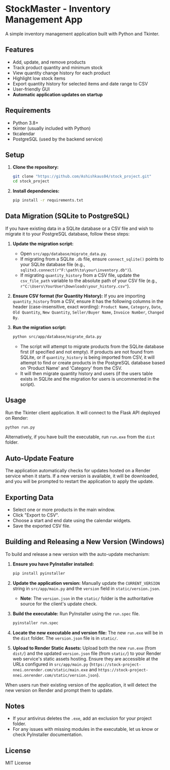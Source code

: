 # StockMaster - Inventory Management App

A simple inventory management application built with Python and Tkinter.

## Features
- Add, update, and remove products
- Track product quantity and minimum stock
- View quantity change history for each product
- Highlight low stock items
- Export quantity history for selected items and date range to CSV
- User-friendly GUI
- **Automatic application updates on startup**

## Requirements
- Python 3.8+
- tkinter (usually included with Python)
- tkcalendar
- PostgreSQL (used by the backend service)

## Setup
1. **Clone the repository:**
   ```sh
   git clone "https://github.com/Ashishkaus04/stock_project.git"
   cd stock_project
   ```
2. **Install dependencies:**
   ```sh
   pip install -r requirements.txt
   ```

## Data Migration (SQLite to PostgreSQL)
If you have existing data in a SQLite database or a CSV file and wish to migrate it to your PostgreSQL database, follow these steps:

1.  **Update the migration script:**
    *   Open `src/app/database/migrate_data.py`.
    *   If migrating from a SQLite `.db` file, ensure `connect_sqlite()` points to your SQLite database file (e.g., `sqlite3.connect(r"F:\path\to\your\inventory.db")`).
    *   If migrating `quantity_history` from a CSV file, update the `csv_file_path` variable to the absolute path of your CSV file (e.g., `r"C:\Users\YourUser\Downloads\your_history.csv"`).

2.  **Ensure CSV format (for Quantity History):** If you are importing `quantity_history` from a CSV, ensure it has the following columns in the header (case-insensitive, exact wording): `Product Name`, `Category`, `Date`, `Old Quantity`, `New Quantity`, `Seller/Buyer Name`, `Invoice Number`, `Changed By`.

3.  **Run the migration script:**
    ```sh
    python src/app/database/migrate_data.py
    ```
    *   The script will attempt to migrate products from the SQLite database first (if specified and not empty). If products are not found from SQLite, or if `quantity_history` is being imported from CSV, it will attempt to find or create products in the PostgreSQL database based on 'Product Name' and 'Category' from the CSV.
    *   It will then migrate quantity history and users (if the users table exists in SQLite and the migration for users is uncommented in the script).

## Usage
Run the Tkinter client application. It will connect to the Flask API deployed on Render:
```sh
python run.py
```

Alternatively, if you have built the executable, run `run.exe` from the `dist` folder.

## Auto-Update Feature
The application automatically checks for updates hosted on a Render service when it starts. If a new version is available, it will be downloaded, and you will be prompted to restart the application to apply the update.

## Exporting Data
- Select one or more products in the main window.
- Click "Export to CSV".
- Choose a start and end date using the calendar widgets.
- Save the exported CSV file.

## Building and Releasing a New Version (Windows)
To build and release a new version with the auto-update mechanism:

1.  **Ensure you have PyInstaller installed:**
    ```sh
    pip install pyinstaller
    ```

2.  **Update the application version:** Manually update the `CURRENT_VERSION` string in `src/app/main.py` and the `version` field in `static/version.json`.
    *   **Note**: The `version.json` in the `static/` folder is the authoritative source for the client's update check.

3.  **Build the executable:** Run PyInstaller using the `run.spec` file.
    ```sh
    pyinstaller run.spec
    ```

4.  **Locate the new executable and version file:** The new `run.exe` will be in the `dist` folder. The `version.json` file is in `static/`.

5.  **Upload to Render Static Assets:** Upload both the new `run.exe` (from `dist/`) and the updated `version.json` file (from `static/`) to your Render web service's static assets hosting. Ensure they are accessible at the URLs configured in `src/app/main.py` (`https://stock-project-nnei.onrender.com/static/main.exe` and `https://stock-project-nnei.onrender.com/static/version.json`).

When users run their existing version of the application, it will detect the new version on Render and prompt them to update.

## Notes
- If your antivirus deletes the `.exe`, add an exclusion for your project folder.
- For any issues with missing modules in the executable, let us know or check PyInstaller documentation.

## License
MIT License 